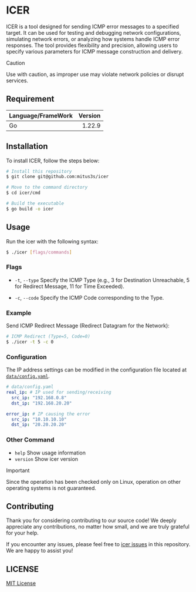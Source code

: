 # ICER

ICER is a tool designed for sending ICMP error messages to a specified target.
It can be used for testing and debugging network configurations, simulating network
errors, or analyzing how systems handle ICMP error responses. The tool provides
flexibility and precision, allowing users to specify various parameters for ICMP
message construction and delivery.

> [!CAUTION]
> Use with caution, as improper use may violate network policies or disrupt services.


## Requirement

| Language/FrameWork | Version |
| :----------------- | ------: |
| Go                 |  1.22.9 |

## Installation
To install ICER, follow the steps below:
```sh
# Install this repository
$ git clone git@github.com:mitus3s/icer

# Move to the command directory
$ cd icer/cmd

# Build the executable
$ go build -o icer

```


## Usage

Run the icer with the following syntax:
```sh
$ ./icer [flags/commands]
```

### Flags
- `-t`, `--type`
Specify the ICMP Type (e.g., 3 for Destination Unreachable, 5 for Redirect Message, 11 for Time Exceeded).

- `-c`, `--code`
Specify the ICMP Code corresponding to the Type.

### Example
Send ICMP Redirect Message (Redirect Datagram for the Network):
```sh
# ICMP Redirect (Type=5, Code=0)
$ ./icer -t 5 -c 0
```

### Configuration
The IP address settings can be modified in the configuration file located at [`data/config.yaml`](https://github.com/mitsu3s/icer/blob/main/data/config.yaml).
```yaml
# data/config.yaml
real_ip: # IP used for sending/receiving
  src_ip: "192.168.0.8"
  dst_ip: "192.168.20.20"

error_ip: # IP causing the error
  src_ip: "10.10.10.10"
  dst_ip: "20.20.20.20"
```

### Other Command
- `help`
Show usage information
- `version`
Show icer version

> [!IMPORTANT]
> Since the operation has been checked only on Linux, operation on other operating systems is not guaranteed.


## Contributing
Thank you for considering contributing to our source code! We deeply appreciate any contributions, no matter how small, and we are truly grateful for your help.

If you encounter any issues, please feel free to [icer issues](https://github.com/mitsu3s/icer/issues) in this repository. We are happy to assist you!

## LICENSE

[MIT License](./LICENSE)
